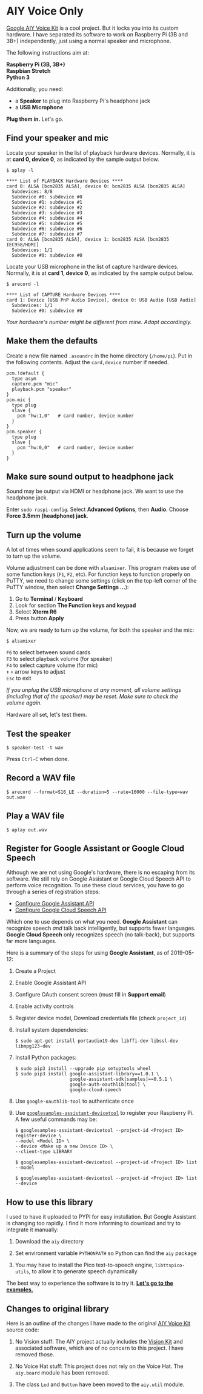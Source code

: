 # AIY Voice Only

[Google AIY Voice Kit](https://aiyprojects.withgoogle.com/voice) is a cool
project.  But it locks you into its custom hardware. I have separated its
software to work on Raspberry Pi (3B and 3B+) independently, just using a normal
speaker and microphone.

The following instructions aim at:

**Raspberry Pi (3B, 3B+)**  
**Raspbian Stretch**  
**Python 3**

Additionally, you need:

- a **Speaker** to plug into Raspberry Pi's headphone jack
- a **USB Microphone**

**Plug them in.** Let's go.

## Find your speaker and mic

Locate your speaker in the list of playback hardware devices. Normally, it is at
**card 0, device 0**, as indicated by the sample output below.

```
$ aplay -l

**** List of PLAYBACK Hardware Devices ****
card 0: ALSA [bcm2835 ALSA], device 0: bcm2835 ALSA [bcm2835 ALSA]
  Subdevices: 8/8
  Subdevice #0: subdevice #0
  Subdevice #1: subdevice #1
  Subdevice #2: subdevice #2
  Subdevice #3: subdevice #3
  Subdevice #4: subdevice #4
  Subdevice #5: subdevice #5
  Subdevice #6: subdevice #6
  Subdevice #7: subdevice #7
card 0: ALSA [bcm2835 ALSA], device 1: bcm2835 ALSA [bcm2835 IEC958/HDMI]
  Subdevices: 1/1
  Subdevice #0: subdevice #0
```

Locate your USB microphone in the list of capture hardware devices. Normally, it
is at **card 1, device 0**, as indicated by the sample output below.

```
$ arecord -l

**** List of CAPTURE Hardware Devices ****
card 1: Device [USB PnP Audio Device], device 0: USB Audio [USB Audio]
  Subdevices: 1/1
  Subdevice #0: subdevice #0
```

*Your hardware's number might be different from mine. Adapt accordingly.*

## Make them the defaults

Create a new file named `.asoundrc` in the home directory (`/home/pi`). Put in
the following contents. Adjust the `card,device` number if needed.

```
pcm.!default {
  type asym
  capture.pcm "mic"
  playback.pcm "speaker"
}
pcm.mic {
  type plug
  slave {
    pcm "hw:1,0"   # card number, device number
  }
}
pcm.speaker {
  type plug
  slave {
    pcm "hw:0,0"   # card number, device number
  }
}
```

## Make sure sound output to headphone jack

Sound may be output via HDMI or headphone jack. We want to use the headphone
jack.

Enter `sudo raspi-config`. Select **Advanced Options**, then **Audio**. Choose
**Force 3.5mm (headphone) jack**.

## Turn up the volume

A lot of times when sound applications seem to fail, it is because we forget to
turn up the volume.

Volume adjustment can be done with `alsamixer`. This program makes use of some
function keys (`F1`, `F2`, etc). For function keys to function properly on
PuTTY, we need to change some settings (click on the top-left corner of the
PuTTY window, then select **Change Settings ...**):

1. Go to **Terminal** / **Keyboard**
2. Look for section **The Function keys and keypad**
3. Select **Xterm R6**
4. Press button **Apply**

Now, we are ready to turn up the volume, for both the speaker and the mic:

```
$ alsamixer
```
`F6` to select between sound cards  
`F3` to select playback volume (for speaker)  
`F4` to select capture volume (for mic)  
`⬆` `⬇` arrow keys to adjust  
`Esc` to exit

*If you unplug the USB microphone at any moment, all volume settings
(including that of the speaker) may be reset. Make sure to check the volume
again.*

Hardware all set, let's test them.

## Test the speaker

```
$ speaker-test -t wav
```

Press `Ctrl-C` when done.

## Record a WAV file

```
$ arecord --format=S16_LE --duration=5 --rate=16000 --file-type=wav out.wav
```

## Play a WAV file

```
$ aplay out.wav
```

## Register for Google Assistant or Google Cloud Speech

Although we are not using Google's hardware, there is no escaping from its
software. We still rely on Google Assistant or Google Cloud Speech API to
perform voice recognition. To use these cloud services, you have to go through a
series of registration steps:

- [Configure Google Assistant API](https://developers.google.com/assistant/sdk/guides/library/python/embed/config-dev-project-and-account)
- [Configure Google Cloud Speech API](https://aiyprojects.withgoogle.com/voice#makers-guide-3-1--change-to-the-cloud-speech-api)

Which one to use depends on what you need. **Google Assistant** can recognize
speech *and* talk back intelligently, but supports fewer languages. **Google
Cloud Speech** only recognizes speech (no talk-back), but supports far more
languages.

Here is a summary of the steps for using **Google Assistant**, as of 2019-05-12:

1. Create a Project

2. Enable Google Assistant API

3. Configure OAuth consent screen (must fill in **Support email**)

4. Enable activity controls

5. Register device model, Download credentials file (check `project_id`)

6. Install system dependencies:
    ```
    $ sudo apt-get install portaudio19-dev libffi-dev libssl-dev libmpg123-dev
    ```

7. Install Python packages:
    ```
    $ sudo pip3 install --upgrade pip setuptools wheel
    $ sudo pip3 install google-assistant-library==1.0.1 \
                        google-assistant-sdk[samples]==0.5.1 \
                        google-auth-oauthlib[tool] \
                        google-cloud-speech
    ```

8. Use `google-oauthlib-tool` to authenticate once

9. Use [`googlesamples-assistant-devicetool`](https://developers.google.com/assistant/sdk/reference/device-registration/device-tool)
   to register your Raspberry Pi. A few useful commands may be:
   ```
   $ googlesamples-assistant-devicetool --project-id <Project ID> register-device \
   --model <Model ID> \
   --device <Make up a new Device ID> \
   --client-type LIBRARY

   $ googlesamples-assistant-devicetool --project-id <Project ID> list --model

   $ googlesamples-assistant-devicetool --project-id <Project ID> list --device
   ```

## How to use this library

I used to have it uploaded to PYPI for easy installation. But Google Assistant
is changing too rapidly. I find it more informing to download and try to
integrate it manually:

1. Download the `aiy` directory

2. Set environment variable `PYTHONPATH` so Python can find the `aiy` package

3. You may have to install the Pico text-to-speech engine, `libttspico-utils`,
   to allow it to generate speech dynamically

The best way to experience the software is to try it.
**[Let's go to the examples.](https://github.com/nickoala/aiy-voice-only/tree/aiyprojects/examples/voice)**

## Changes to original library

Here is an outline of the changes I have made to the original [AIY Voice
Kit](https://github.com/google/aiyprojects-raspbian) source code:

1. No Vision stuff: The AIY project actually includes the [Vision
Kit](https://aiyprojects.withgoogle.com/vision) and associated software, which
are of no concern to this project. I have removed those.

2. No Voice Hat stuff: This project does not rely on the Voice Hat. The
`aiy.board` module has been removed.

3. The class `Led` and `Button` have been moved to the `aiy.util` module.
